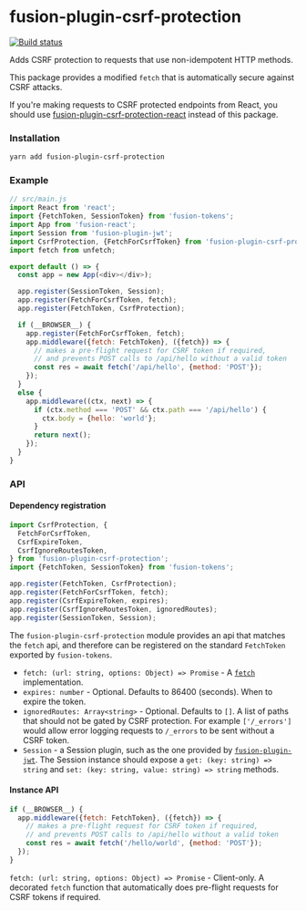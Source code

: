 # fusion-plugin-csrf-protection

[![Build status](https://badge.buildkite.com/3fef89529147193838107b8bf6a5e0cb9f1dc8d11502461920.svg?branch=master)](https://buildkite.com/uberopensource/fusion-plugin-csrf-protection)

Adds CSRF protection to requests that use non-idempotent HTTP methods.

This package provides a modified `fetch` that is automatically secure against CSRF attacks.

If you're making requests to CSRF protected endpoints from React, you should use [fusion-plugin-csrf-protection-react](https://github.com/fusionjs/fusion-plugin-csrf-protection-react) instead of this package.

### Installation

```sh
yarn add fusion-plugin-csrf-protection
```

### Example

```js
// src/main.js
import React from 'react';
import {FetchToken, SessionToken} from 'fusion-tokens';
import App from 'fusion-react';
import Session from 'fusion-plugin-jwt';
import CsrfProtection, {FetchForCsrfToken} from 'fusion-plugin-csrf-protection';
import fetch from unfetch;

export default () => {
  const app = new App(<div></div>);

  app.register(SessionToken, Session);
  app.register(FetchForCsrfToken, fetch);
  app.register(FetchToken, CsrfProtection);

  if (__BROWSER__) {
    app.register(FetchForCsrfToken, fetch);
    app.middleware({fetch: FetchToken}, ({fetch}) => {
      // makes a pre-flight request for CSRF token if required,
      // and prevents POST calls to /api/hello without a valid token
      const res = await fetch('/api/hello', {method: 'POST'});
    });
  }
  else {
    app.middleware((ctx, next) => {
      if (ctx.method === 'POST' && ctx.path === '/api/hello') {
        ctx.body = {hello: 'world'};
      }
      return next();
    });
  }
}
```

### API

#### Dependency registration

```js
import CsrfProtection, {
  FetchForCsrfToken,
  CsrfExpireToken,
  CsrfIgnoreRoutesToken,
} from 'fusion-plugin-csrf-protection';
import {FetchToken, SessionToken} from 'fusion-tokens';

app.register(FetchToken, CsrfProtection);
app.register(FetchForCsrfToken, fetch);
app.register(CsrfExpireToken, expires);
app.register(CsrfIgnoreRoutesToken, ignoredRoutes);
app.register(SessionToken, Session);
```

The `fusion-plugin-csrf-protection` module provides an api that matches the `fetch` api,
and therefore can be registered on the standard `FetchToken` exported by `fusion-tokens`.

* `fetch: (url: string, options: Object) => Promise` - A [`fetch`](https://developer.mozilla.org/en-US/docs/Web/API/Fetch_API) implementation.
* `expires: number` - Optional. Defaults to 86400 (seconds). When to expire the token.
* `ignoredRoutes: Array<string>` - Optional. Defaults to `[]`. A list of paths that should not be gated by CSRF protection. For example `['/_errors']` would allow error logging requests to `/_errors` to be sent without a CSRF token.
* `Session` - a Session plugin, such as the one provided by [`fusion-plugin-jwt`](https://github.com/fusionjs/fusion-plugin-jwt).
  The Session instance should expose a `get: (key: string) => string` and `set: (key: string, value: string) => string` methods.

#### Instance API

```js
if (__BROWSER__) {
  app.middleware({fetch: FetchToken}, ({fetch}) => {
    // makes a pre-flight request for CSRF token if required,
    // and prevents POST calls to /api/hello without a valid token
    const res = await fetch('/hello/world', {method: 'POST'});
  });
}
```

`fetch: (url: string, options: Object) => Promise` - Client-only. A decorated `fetch` function that automatically does pre-flight requests for CSRF tokens if required.
